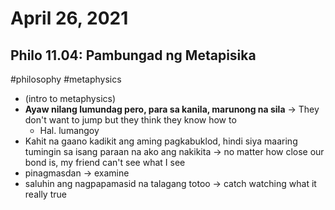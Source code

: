 ---
---

# April 26, 2021
## Philo 11.04: Pambungad ng Metapisika
#philosophy #metaphysics
- (intro to metaphysics)
- **Ayaw nilang lumundag pero, para sa kanila, marunong na sila** -> They don't want to jump but they think they know how to 
	- Hal. lumangoy
- Kahit na gaano kadikit ang aming pagkabuklod, hindi siya maaring tumingin sa isang paraan na ako ang nakikita -> no matter how close our bond is, my friend can't see what I see
- pinagmasdan -> examine  
- saluhin ang nagpapamasid na talagang totoo ->  catch watching what it really true